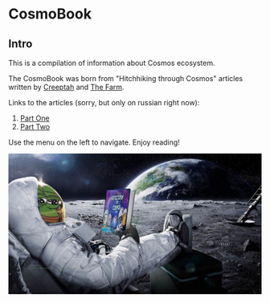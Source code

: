 # CosmoBook

## Intro

This is a compilation of information about Cosmos ecosystem.&#x20;

The CosmoBook was born from "Hitchhiking through Cosmos" articles written by [Creeptah](https://t.me/creeptah) and [The Farm](https://t.me/TheFarm\_xyz).&#x20;

Links to the articles (sorry, but only on russian right now):&#x20;

1. [Part One](https://teletype.in/@creeptahfarm/cosmos\_guide)&#x20;
2. [Part Two](https://teletype.in/@creeptahfarm/cosmos\_guide2)&#x20;

Use the menu on the left to navigate. Enjoy reading!

![](<.gitbook/assets/image (5) (2).png>)



